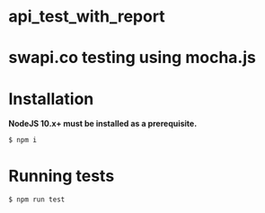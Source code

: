 # api_test_with_report
swapi.co testing using mocha.js
=========

# Installation

**NodeJS 10.x+ must be installed as a prerequisite.**
```
$ npm i
```

# Running tests

```
$ npm run test
```

